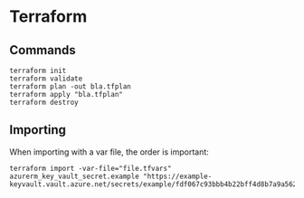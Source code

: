 # Terraform

## Commands

```shell
terraform init
terraform validate
terraform plan -out bla.tfplan
terraform apply "bla.tfplan"
terraform destroy
```

## Importing

When importing with a var file, the order is important:

```shell
terraform import -var-file="file.tfvars" azurerm_key_vault_secret.example "https://example-keyvault.vault.azure.net/secrets/example/fdf067c93bbb4b22bff4d8b7a9a56217"
```
